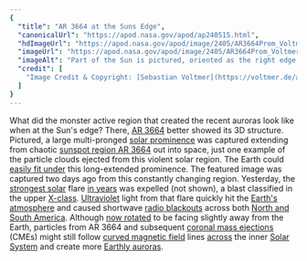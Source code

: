 ```yaml
---
{
  "title": "AR 3664 at the Suns Edge",
  "canonicalUrl": "https://apod.nasa.gov/apod/ap240515.html",
  "hdImageUrl": "https://apod.nasa.gov/apod/image/2405/AR3664Prom_Voltmer_1728.jpg",
  "imageUrl": "https://apod.nasa.gov/apod/image/2405/AR3664Prom_Voltmer_960.jpg",
  "imageAlt": "Part of the Sun is pictured, oriented as the right edge. The surface is textured like a carpet. Over the edge a long multi-pronged prominence stands out. Behind the Sun is the darkness of space. Please see the explanation for more detailed information.",
  "credit": [
    "Image Credit & Copyright: [Sebastian Voltmer](https://voltmer.de/about/)"
  ]
}
---
```


What did the monster active region that created the recent auroras look like when at the Sun's edge? There, [AR 3664](https://apod.nasa.gov/apod/ap240511.html) better showed its 3D structure. Pictured, a large multi-pronged [solar prominence](https://apod.nasa.gov/apod/ap230801.html) was captured extending from chaotic [sunspot region AR 3664](https://apod.nasa.gov/apod/ap240513.html) out into space, just one example of the particle clouds ejected from this violent solar region. The Earth could [easily fit under](https://3dnews.ru/assets/external/illustrations/2013/11/01/774378/kitty.jpg) this long-extended prominence. The featured image was captured two days ago from this constantly changing region. Yesterday, the [strongest solar](https://www.scientificamerican.com/article/sun-erupts-with-largest-flare-of-this-solar-cycle-but-auroras-unlikely/) flare [in years](https://www.sws.bom.gov.au/Educational/2/3/9) was expelled (not shown), a blast classified in the upper [X-class](https://svs.gsfc.nasa.gov/10109/). [Ultraviolet](https://science.nasa.gov/ems/10_ultravioletwaves/) light from that flare quickly hit the [Earth's atmosphere](https://science.nasa.gov/earth/earth-atmosphere/earths-atmosphere-a-multi-layered-cake/) and caused shortwave [radio blackouts](https://www.swpc.noaa.gov/phenomena/solar-flares-radio-blackouts) across both [North and South America](https://en.wikipedia.org/wiki/Americas). Although [now rotated](https://spaceweather.com/archive.php?view=1&day=14&month=05&year=2024) to be facing slightly away from the Earth, particles from AR 3664 and subsequent [coronal mass ejections](https://en.wikipedia.org/wiki/Coronal_mass_ejection) (CMEs) might still follow [curved magnetic field](https://spaceweather.com/repeat_images/parkerspiral2.png) lines [across](https://en.wikipedia.org/wiki/Heliospheric_current_sheet) the inner [Solar System](https://science.nasa.gov/solar-system/facts/) and create more [Earthly auroras](https://www.facebook.com/media/set?set=a.431368006258449&type=3).
